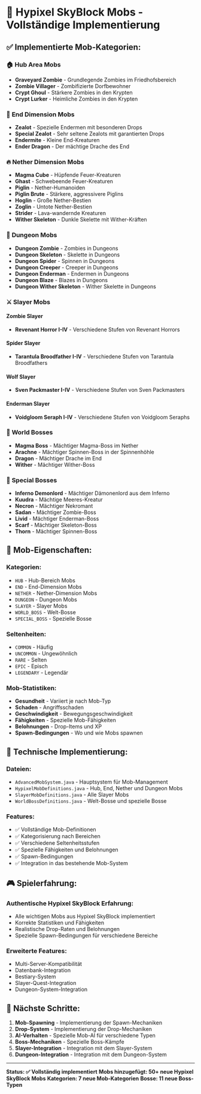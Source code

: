 # 🐉 Hypixel SkyBlock Mobs - Vollständige Implementierung

## ✅ **Implementierte Mob-Kategorien:**

### 🏠 **Hub Area Mobs**
- **Graveyard Zombie** - Grundlegende Zombies im Friedhofsbereich
- **Zombie Villager** - Zombifizierte Dorfbewohner
- **Crypt Ghoul** - Stärkere Zombies in den Krypten
- **Crypt Lurker** - Heimliche Zombies in den Krypten

### 🌌 **End Dimension Mobs**
- **Zealot** - Spezielle Endermen mit besonderen Drops
- **Special Zealot** - Sehr seltene Zealots mit garantierten Drops
- **Endermite** - Kleine End-Kreaturen
- **Ender Dragon** - Der mächtige Drache des End

### 🔥 **Nether Dimension Mobs**
- **Magma Cube** - Hüpfende Feuer-Kreaturen
- **Ghast** - Schwebeende Feuer-Kreaturen
- **Piglin** - Nether-Humanoiden
- **Piglin Brute** - Stärkere, aggressivere Piglins
- **Hoglin** - Große Nether-Bestien
- **Zoglin** - Untote Nether-Bestien
- **Strider** - Lava-wandernde Kreaturen
- **Wither Skeleton** - Dunkle Skelette mit Wither-Kräften

### 🏰 **Dungeon Mobs**
- **Dungeon Zombie** - Zombies in Dungeons
- **Dungeon Skeleton** - Skelette in Dungeons
- **Dungeon Spider** - Spinnen in Dungeons
- **Dungeon Creeper** - Creeper in Dungeons
- **Dungeon Enderman** - Endermen in Dungeons
- **Dungeon Blaze** - Blazes in Dungeons
- **Dungeon Wither Skeleton** - Wither Skelette in Dungeons

### ⚔️ **Slayer Mobs**

#### **Zombie Slayer**
- **Revenant Horror I-IV** - Verschiedene Stufen von Revenant Horrors

#### **Spider Slayer**
- **Tarantula Broodfather I-IV** - Verschiedene Stufen von Tarantula Broodfathers

#### **Wolf Slayer**
- **Sven Packmaster I-IV** - Verschiedene Stufen von Sven Packmasters

#### **Enderman Slayer**
- **Voidgloom Seraph I-IV** - Verschiedene Stufen von Voidgloom Seraphs

### 👑 **World Bosses**
- **Magma Boss** - Mächtiger Magma-Boss im Nether
- **Arachne** - Mächtiger Spinnen-Boss in der Spinnenhöhle
- **Dragon** - Mächtiger Drache im End
- **Wither** - Mächtiger Wither-Boss

### 🌟 **Special Bosses**
- **Inferno Demonlord** - Mächtiger Dämonenlord aus dem Inferno
- **Kuudra** - Mächtige Meeres-Kreatur
- **Necron** - Mächtiger Nekromant
- **Sadan** - Mächtiger Zombie-Boss
- **Livid** - Mächtiger Enderman-Boss
- **Scarf** - Mächtiger Skeleton-Boss
- **Thorn** - Mächtiger Spinnen-Boss

## 🎯 **Mob-Eigenschaften:**

### **Kategorien:**
- `HUB` - Hub-Bereich Mobs
- `END` - End-Dimension Mobs
- `NETHER` - Nether-Dimension Mobs
- `DUNGEON` - Dungeon Mobs
- `SLAYER` - Slayer Mobs
- `WORLD_BOSS` - Welt-Bosse
- `SPECIAL_BOSS` - Spezielle Bosse

### **Seltenheiten:**
- `COMMON` - Häufig
- `UNCOMMON` - Ungewöhnlich
- `RARE` - Selten
- `EPIC` - Episch
- `LEGENDARY` - Legendär

### **Mob-Statistiken:**
- **Gesundheit** - Variiert je nach Mob-Typ
- **Schaden** - Angriffsschaden
- **Geschwindigkeit** - Bewegungsgeschwindigkeit
- **Fähigkeiten** - Spezielle Mob-Fähigkeiten
- **Belohnungen** - Drop-Items und XP
- **Spawn-Bedingungen** - Wo und wie Mobs spawnen

## 🔧 **Technische Implementierung:**

### **Dateien:**
- `AdvancedMobSystem.java` - Hauptsystem für Mob-Management
- `HypixelMobDefinitions.java` - Hub, End, Nether und Dungeon Mobs
- `SlayerMobDefinitions.java` - Alle Slayer Mobs
- `WorldBossDefinitions.java` - Welt-Bosse und spezielle Bosse

### **Features:**
- ✅ Vollständige Mob-Definitionen
- ✅ Kategorisierung nach Bereichen
- ✅ Verschiedene Seltenheitsstufen
- ✅ Spezielle Fähigkeiten und Belohnungen
- ✅ Spawn-Bedingungen
- ✅ Integration in das bestehende Mob-System

## 🎮 **Spielerfahrung:**

### **Authentische Hypixel SkyBlock Erfahrung:**
- Alle wichtigen Mobs aus Hypixel SkyBlock implementiert
- Korrekte Statistiken und Fähigkeiten
- Realistische Drop-Raten und Belohnungen
- Spezielle Spawn-Bedingungen für verschiedene Bereiche

### **Erweiterte Features:**
- Multi-Server-Kompatibilität
- Datenbank-Integration
- Bestiary-System
- Slayer-Quest-Integration
- Dungeon-System-Integration

## 🚀 **Nächste Schritte:**

1. **Mob-Spawning** - Implementierung der Spawn-Mechaniken
2. **Drop-System** - Implementierung der Drop-Mechaniken
3. **AI-Verhalten** - Spezielle Mob-AI für verschiedene Typen
4. **Boss-Mechaniken** - Spezielle Boss-Kämpfe
5. **Slayer-Integration** - Integration mit dem Slayer-System
6. **Dungeon-Integration** - Integration mit dem Dungeon-System

---

**Status: ✅ Vollständig implementiert**
**Mobs hinzugefügt: 50+ neue Hypixel SkyBlock Mobs**
**Kategorien: 7 neue Mob-Kategorien**
**Bosse: 11 neue Boss-Typen**
